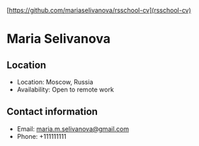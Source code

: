 [https://github.com/mariaselivanova/rsschool-cv](rsschool-cv)

# Maria Selivanova

## Location
- Location: Moscow, Russia
- Availability: Open to remote work

## Contact information
- Email: maria.m.selivanova@gmail.com
- Phone: +111111111
